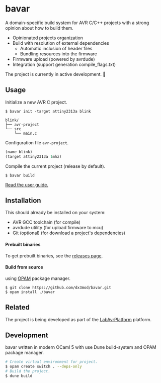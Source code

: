 # bavar

A domain-specific build system for AVR C/C++ projects with a strong opinion about how to build them.

- Opinionated projects organization
- Build with resolution of external dependencies
  - Automatic inclusion of header files
  - Bundling resources into the firmware
- Firmware upload (powered by avrdude)
- Integration (support generation compile_flags.txt)

The project is currently in active development. :construction:

## Usage

Initialize a new AVR C project.

```console
$ bavar init -target attiny2313a blink
```

```
blink/
├── avr-project
└── src
    └── main.c
```

Configuration file `avr-project`.

```lisp
(name blink)
(target attiny2313a 1mhz)
```

Compile the current project (release by default).

```console
$ bavar build
```

[Read the user guide.](./GUIDE.md)

## Installation

This should already be installed on your system:

- AVR GCC toolchain (for compile)
- avrdude utility (for upload firmware to mcu)
- Git (optional) (for download a project's dependencies)

#### Prebuilt binaries

To get prebuilt binaries, see the [releases page](https://github.com/dx3mod/bavar/releases).

#### Build from source

using [OPAM](https://opam.ocaml.org/) package manager.

```console
$ git clone https://github.com/dx3mod/bavar.git
$ opam install ./bavar
```

## Related

The project is being developed as part of the [LabAvrPlatform](https://github.com/dx3mod/LabAvrPlatform) platform.

## Development

bavar written in modern OCaml 5 with use Dune build-system and OPAM package manager.

```bash
# Create virtual environment for project.
$ opam create switch . --deps-only
# Build the project.
$ dune build
```
